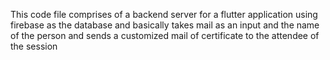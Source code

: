 This code file comprises of a backend server for a flutter application using firebase as the database and basically takes mail as an input and the name of the person and sends a customized mail of certificate to the attendee of the session
